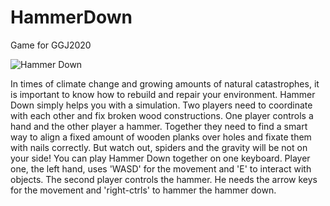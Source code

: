 # HammerDown
 Game for GGJ2020

![Hammer Down](https://raw.githubusercontent.com/username/projectname/branch/path/to/img.png)

 In times of climate change and growing amounts of natural catastrophes, it is important to know how to rebuild and repair your environment. Hammer Down simply helps you with a simulation. Two players need to coordinate with each other and fix broken wood constructions. One player controls a hand and the other player a hammer. Together they need to find a smart way to align a fixed amount of wooden planks over holes and fixate them with nails correctly. But watch out, spiders and the gravity will be not on your side! You can play Hammer Down together on one keyboard. Player one, the left hand, uses 'WASD' for the movement and 'E' to interact with objects. The second player controls the hammer. He needs the arrow keys for the movement and 'right-ctrls' to hammer the hammer down. 
